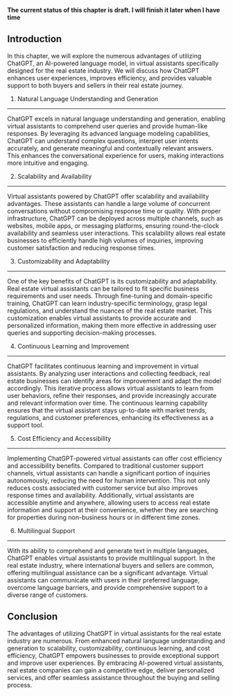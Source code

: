 **The current status of this chapter is draft. I will finish it later when I have time**

Introduction
------------

In this chapter, we will explore the numerous advantages of utilizing ChatGPT, an AI-powered language model, in virtual assistants specifically designed for the real estate industry. We will discuss how ChatGPT enhances user experiences, improves efficiency, and provides valuable support to both buyers and sellers in their real estate journey.

1. Natural Language Understanding and Generation
------------------------------------------------

ChatGPT excels in natural language understanding and generation, enabling virtual assistants to comprehend user queries and provide human-like responses. By leveraging its advanced language modeling capabilities, ChatGPT can understand complex questions, interpret user intents accurately, and generate meaningful and contextually relevant answers. This enhances the conversational experience for users, making interactions more intuitive and engaging.

2. Scalability and Availability
-------------------------------

Virtual assistants powered by ChatGPT offer scalability and availability advantages. These assistants can handle a large volume of concurrent conversations without compromising response time or quality. With proper infrastructure, ChatGPT can be deployed across multiple channels, such as websites, mobile apps, or messaging platforms, ensuring round-the-clock availability and seamless user interactions. This scalability allows real estate businesses to efficiently handle high volumes of inquiries, improving customer satisfaction and reducing response times.

3. Customizability and Adaptability
-----------------------------------

One of the key benefits of ChatGPT is its customizability and adaptability. Real estate virtual assistants can be tailored to fit specific business requirements and user needs. Through fine-tuning and domain-specific training, ChatGPT can learn industry-specific terminology, grasp legal regulations, and understand the nuances of the real estate market. This customization enables virtual assistants to provide accurate and personalized information, making them more effective in addressing user queries and supporting decision-making processes.

4. Continuous Learning and Improvement
--------------------------------------

ChatGPT facilitates continuous learning and improvement in virtual assistants. By analyzing user interactions and collecting feedback, real estate businesses can identify areas for improvement and adapt the model accordingly. This iterative process allows virtual assistants to learn from user behaviors, refine their responses, and provide increasingly accurate and relevant information over time. The continuous learning capability ensures that the virtual assistant stays up-to-date with market trends, regulations, and customer preferences, enhancing its effectiveness as a support tool.

5. Cost Efficiency and Accessibility
------------------------------------

Implementing ChatGPT-powered virtual assistants can offer cost efficiency and accessibility benefits. Compared to traditional customer support channels, virtual assistants can handle a significant portion of inquiries autonomously, reducing the need for human intervention. This not only reduces costs associated with customer service but also improves response times and availability. Additionally, virtual assistants are accessible anytime and anywhere, allowing users to access real estate information and support at their convenience, whether they are searching for properties during non-business hours or in different time zones.

6. Multilingual Support
-----------------------

With its ability to comprehend and generate text in multiple languages, ChatGPT enables virtual assistants to provide multilingual support. In the real estate industry, where international buyers and sellers are common, offering multilingual assistance can be a significant advantage. Virtual assistants can communicate with users in their preferred language, overcome language barriers, and provide comprehensive support to a diverse range of customers.

Conclusion
----------

The advantages of utilizing ChatGPT in virtual assistants for the real estate industry are numerous. From enhanced natural language understanding and generation to scalability, customizability, continuous learning, and cost efficiency, ChatGPT empowers businesses to provide exceptional support and improve user experiences. By embracing AI-powered virtual assistants, real estate companies can gain a competitive edge, deliver personalized services, and offer seamless assistance throughout the buying and selling process.
